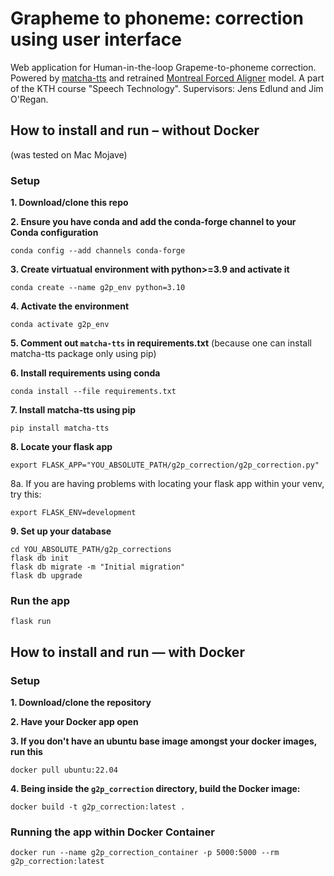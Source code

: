 # Grapheme to phoneme: correction using user interface

Web application for Human-in-the-loop Grapeme-to-phoneme correction.
Powered by [matcha-tts](https://github.com/shivammehta25/Matcha-TTS) and retrained [Montreal Forced Aligner](https://montreal-forced-aligner.readthedocs.io/en/latest/) model.
A part of the KTH course "Speech Technology".
Supervisors: Jens Edlund and Jim O'Regan.

## How to install and run – without Docker ##
(was tested on Mac Mojave)
### Setup ###
**1. Download/clone this repo**

**2. Ensure you have conda and add the conda-forge channel to your Conda configuration**
```
conda config --add channels conda-forge
```
**3. Create virtuatual environment with python>=3.9 and activate it**
```
conda create --name g2p_env python=3.10
```
**4. Activate the environment**
```
conda activate g2p_env
```
**5. Comment out `matcha-tts` in requirements.txt** (because one can install matcha-tts package only using pip)

**6. Install requirements using conda**
```
conda install --file requirements.txt
```
**7. Install matcha-tts using pip**
```
pip install matcha-tts
```

**8. Locate your flask app** 
```
export FLASK_APP="YOU_ABSOLUTE_PATH/g2p_correction/g2p_correction.py"
```

8a. If you are having problems with locating your flask app within your venv, try this:
```
export FLASK_ENV=development
```

**9. Set up your database** 

```
cd YOU_ABSOLUTE_PATH/g2p_corrections
flask db init
flask db migrate -m "Initial migration"
flask db upgrade
```

### Run the app ###
```
flask run
```

## How to install and run — with Docker ##

### Setup ###
**1. Download/clone the repository**

**2. Have your Docker app open**

**3. If you don't have an ubuntu base image amongst your docker images, run this**
```
docker pull ubuntu:22.04
``` 
**4. Being inside the `g2p_correction` directory, build the Docker image:**
```
docker build -t g2p_correction:latest .
```

### Running the app within Docker Container ###

```
docker run --name g2p_correction_container -p 5000:5000 --rm g2p_correction:latest
```


